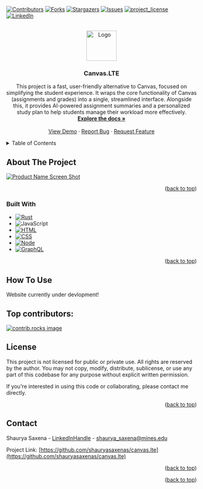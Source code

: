 <!-- Improved compatibility of back to top link: See: https://github.com/othneildrew/Best-README-Template/pull/73 -->
<a id="readme-top"></a>
<!--
*** Thanks for checking out the Best-README-Template. If you have a suggestion
*** that would make this better, please fork the repo and create a pull request
*** or simply open an issue with the tag "enhancement".
*** Don't forget to give the project a star!
*** Thanks again! Now go create something AMAZING! :D
-->



<!-- PROJECT SHIELDS -->
<!--
*** I'm using markdown "reference style" links for readability.
*** Reference links are enclosed in brackets [ ] instead of parentheses ( ).
*** See the bottom of this document for the declaration of the reference variables
*** for contributors-url, forks-url, etc. This is an optional, concise syntax you may use.
*** https://www.markdownguide.org/basic-syntax/#reference-style-links
-->
[![Contributors][contributors-shield]][contributors-url]
[![Forks][forks-shield]][forks-url]
[![Stargazers][stars-shield]][stars-url]
[![Issues][issues-shield]][issues-url]
[![project_license][license-shield]][license-url]
[![LinkedIn][linkedin-shield]][linkedin-url]



<!-- PROJECT LOGO -->
<br />
<div align="center">
  <a href="https://github.com/shauryasaxenas/canvas.lte/blob/main/Canvas.LTE.png">
    <img src="images/logo.png" alt="Logo" width="80" height="80">
  </a>

<h3 align="center">Canvas.LTE</h3>

  <p align="center">
    This project is a fast, user-friendly alternative to Canvas, focused on simplifying the student experience. It wraps the core functionality of Canvas (assignments and grades) into a single, streamlined interface. Alongside this, it provides AI-powered assignment summaries and a personalized study plan to help students manage their workload more effectively.
    <br />
    <a href="https://github.com/shauryasaxenas/canvas.lte"><strong>Explore the docs »</strong></a>
    <br />
    <br />
    <a href="https://github.com/shauryasaxenas/canvas.lte">View Demo</a>
    &middot;
    <a href="https://github.com/shauryasaxenas/canvas.lte/issues/new?labels=bug&template=bug-report---.md">Report Bug</a>
    &middot;
    <a href="https://github.com/shauryasaxenas/canvas.lte/issues/new?labels=enhancement&template=feature-request---.md">Request Feature</a>
  </p>
</div>



<!-- TABLE OF CONTENTS -->
<details>
  <summary>Table of Contents</summary>
  <ol>
    <li>
      <a href="#about-the-project">About The Project</a>
      <ul>
        <li><a href="#built-with">Built With</a></li>
      </ul>
    </li>
    <li>
      <a href="#getting-started">Getting Started</a>
      <ul>
        <li><a href="#prerequisites">Prerequisites</a></li>
        <li><a href="#installation">Installation</a></li>
      </ul>
    </li>
    <li><a href="#usage">Usage</a></li>
    <li><a href="#roadmap">Roadmap</a></li>
    <li><a href="#contributing">Contributing</a></li>
    <li><a href="#license">License</a></li>
    <li><a href="#contact">Contact</a></li>
    <li><a href="#acknowledgments">Acknowledgments</a></li>
  </ol>
</details>



<!-- ABOUT THE PROJECT -->
## About The Project

[![Product Name Screen Shot][product-screenshot]](https://example.com)

<p align="right">(<a href="#readme-top">back to top</a>)</p>



### Built With

* [![Rust][Rust]][Rust-url]
* ![JavaScript][JavaScript]
* [![HTML][HTML5]][HTML5-url]
* [![CSS][CSS3]][Css3-url]
* [![Node][Node.js]][Node-url]
* [![GraphQL][GraphQL]][GraphQL-url]

<p align="right">(<a href="#readme-top">back to top</a>)</p>

## How To Use
Website currently under devlopment!



<!-- GETTING STARTED -->
<!--## Getting Started

This is an example of how you may give instructions on setting up your project locally.
To get a local copy up and running follow these simple example steps.

### Prerequisites

This is an example of how to list things you need to use the software and how to install them.
* npm
  ```sh
  npm install npm@latest -g
  ```

### Installation

1. Get a free API Key at [https://example.com](https://example.com)
2. Clone the repo
   ```sh
   git clone https://github.com/shauryasaxenas/canvas.lte.git
   ```
3. Install NPM packages
   ```sh
   npm install
   ```
4. Enter your API in `config.js`
   ```js
   const API_KEY = 'ENTER YOUR API';
   ```
5. Change git remote url to avoid accidental pushes to base project
   ```sh
   git remote set-url origin shauryasaxenas/canvas.lte
   git remote -v # confirm the changes
   ```

<p align="right">(<a href="#readme-top">back to top</a>)</p>



<!-- USAGE EXAMPLES -->
<!-- ## Usage

Use this space to show useful examples of how a project can be used. Additional screenshots, code examples and demos work well in this space. You may also link to more resources.

_For more examples, please refer to the [Documentation](https://example.com)_

<p align="right">(<a href="#readme-top">back to top</a>)</p>



<!-- ROADMAP -->
<!--## Roadmap

- [ ] Feature 1
- [ ] Feature 2
- [ ] Feature 3
    - [ ] Nested Feature

See the [open issues](https://github.com/shauryasaxenas/canvas.lte/issues) for a full list of proposed features (and known issues).

<p align="right">(<a href="#readme-top">back to top</a>)</p>



<!-- CONTRIBUTING -->
<!--## Contributing

Contributions are what make the open source community such an amazing place to learn, inspire, and create. Any contributions you make are **greatly appreciated**.

If you have a suggestion that would make this better, please fork the repo and create a pull request. You can also simply open an issue with the tag "enhancement".
Don't forget to give the project a star! Thanks again!

1. Fork the Project
2. Create your Feature Branch (`git checkout -b feature/AmazingFeature`)
3. Commit your Changes (`git commit -m 'Add some AmazingFeature'`)
4. Push to the Branch (`git push origin feature/AmazingFeature`)
5. Open a Pull Request

<p align="right">(<a href="#readme-top">back to top</a>)</p>
-->
<!-- When Uncommenting contributors, add extra # in Top Contributors -->
## Top contributors: 

<a href="https://github.com/shauryasaxenas/canvas.lte/graphs/contributors">
  <img src="https://contrib.rocks/image?repo=shauryasaxenas/canvas.lte" alt="contrib.rocks image" />
</a>



<!-- LICENSE -->
## License

<!--Distributed under the project_license. See `LICENSE.txt` for more information. -->
This project is not licensed for public or private use.
All rights are reserved by the author. You may not copy, modify, distribute, sublicense, or use any part of this codebase for any purpose without explicit written permission.

If you're interested in using this code or collaborating, please contact me directly.

<p align="right">(<a href="#readme-top">back to top</a>)</p>



<!-- CONTACT -->
## Contact

Shaurya Saxena - [LinkedInHandle](https://www.linkedin.com/in/shauryasaxena03) - shaurya_saxena@mines.edu

Project Link: [https://github.com/shauryasaxenas/canvas.lte](https://github.com/shauryasaxenas/canvas.lte)

<p align="right">(<a href="#readme-top">back to top</a>)</p>



<!-- ACKNOWLEDGMENTS -->
<!--## Acknowledgments

* []()
* []()
* []()
-->

<p align="right">(<a href="#readme-top">back to top</a>)</p>



<!-- MARKDOWN LINKS & IMAGES -->
<!-- https://www.markdownguide.org/basic-syntax/#reference-style-links -->
[contributors-shield]: https://img.shields.io/github/contributors/shauryasaxenas/canvas.lte.svg?style=for-the-badge
[contributors-url]: https://github.com/shauryasaxenas/canvas.lte/graphs/contributors
[forks-shield]: https://img.shields.io/github/forks/shauryasaxenas/canvas.lte.svg?style=for-the-badge
[forks-url]: https://github.com/shauryasaxenas/canvas.lte/network/members
[stars-shield]: https://img.shields.io/github/stars/shauryasaxenas/canvas.lte.svg?style=for-the-badge
[stars-url]: https://github.com/shauryasaxenas/canvas.lte/stargazers
[issues-shield]: https://img.shields.io/github/issues/shauryasaxenas/canvas.lte.svg?style=for-the-badge
[issues-url]: https://github.com/shauryasaxenas/canvas.lte/issues
[license-shield]: https://img.shields.io/github/license/shauryasaxenas/canvas.lte.svg?style=for-the-badge
[license-url]: https://github.com/shauryasaxenas/canvas.lte/blob/master/LICENSE.txt
[linkedin-shield]: https://img.shields.io/badge/-LinkedIn-black.svg?style=for-the-badge&logo=linkedin&colorB=555
[linkedin-url]: https://linkedin.com/in/shauryasaxena03
[product-screenshot]: images/screenshot.png
[Rust]: https://img.shields.io/badge/rust-%23000000.svg?style=for-the-badge&logo=rust&logoColor=white
[Rust-url]: https://www.rust-lang.org
[JavaScript]: https://img.shields.io/badge/javascript-%23323330.svg?style=for-the-badge&logo=javascript&logoColor=%23F7DF1E
[HTML5]: https://img.shields.io/badge/html5-%23E34F26.svg?style=for-the-badge&logo=html5&logoColor=white
[HTML5-url]: https://html.com
[CSS3]: https://img.shields.io/badge/css3-%231572B6.svg?style=for-the-badge&logo=css3&logoColor=white
[Css3-url]: https://css3.com
[Node.js]: https://img.shields.io/badge/node.js-6DA55F?style=for-the-badge&logo=node.js&logoColor=white
[Node-url]: https://nodejs.org/en
[GraphQL]: https://img.shields.io/badge/-GraphQL-E10098?style=for-the-badge&logo=graphql&logoColor=white
[GraphQL-url]: https://graphql.org
